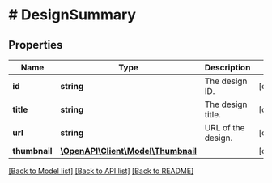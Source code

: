 # # DesignSummary

## Properties

Name | Type | Description | Notes
------------ | ------------- | ------------- | -------------
**id** | **string** | The design ID. | [optional]
**title** | **string** | The design title. | [optional]
**url** | **string** | URL of the design. | [optional]
**thumbnail** | [**\OpenAPI\Client\Model\Thumbnail**](Thumbnail.md) |  | [optional]

[[Back to Model list]](../../README.md#models) [[Back to API list]](../../README.md#endpoints) [[Back to README]](../../README.md)

